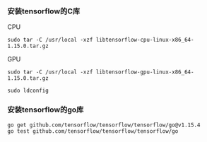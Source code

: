 ### 安装tensorflow的C库
CPU
```
sudo tar -C /usr/local -xzf libtensorflow-cpu-linux-x86_64-1.15.0.tar.gz
```
GPU
```
sudo tar -C /usr/local -xzf libtensorflow-gpu-linux-x86_64-1.15.0.tar.gz
```

```
sudo ldconfig
```

### 安装tensorflow的go库
```
go get github.com/tensorflow/tensorflow/tensorflow/go@v1.15.4
go test github.com/tensorflow/tensorflow/tensorflow/go
```
